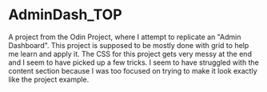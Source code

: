 # AdminDash_TOP
A project from the Odin Project, where I attempt to replicate an "Admin Dashboard". This project is supposed to be mostly done with grid to help me learn and apply it. The CSS for this project gets very messy at the end and I seem to have picked up a few tricks. I seem to have struggled with the content section because I was too focused on trying to make it look exactly like the project example. 